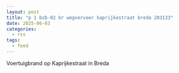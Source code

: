 ```yaml
---
layout: post
title: "p 1 bzb-02 br wegvervoer kaprijkestraat breda 203133"
date: 2025-06-03
categories: 
  - rss
tags: 
  - feed
---
```


Voertuigbrand op Kaprijkestraat in Breda
